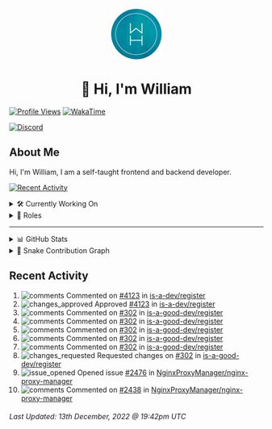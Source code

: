 <p align="center">
  <a href="https://williamharrison.me">
    <img src="https://raw.githubusercontent.com/WilliamDavidHarrison/WilliamDavidHarrison/main/assets/logo.png" height="100" width="100">
  </a>
</p>

<h1 align="center">👋 Hi, I'm William</h1>

[![Profile Views](https://komarev.com/ghpvc/?username=williamdavidharrison&color=blue&style=for-the-badge)](https://github.com/williamdavidharrison)
[![WakaTime](https://wakatime.com/badge/user/817e29c1-e1ac-4adc-936b-37bfa447c165.svg?style=for-the-badge)](https://wakatime.com/@wh)

[![Discord](https://lanyard.cnrad.dev/api/853158265466257448)](https://discord.com/users/853158265466257448)

## About Me
Hi, I'm William, I am a self-taught frontend and backend developer.

[![Recent Activity](https://img.shields.io/badge/-Recent%20Activity-333333?style=for-the-badge&logo=github)](https://github.williamharrison.dev/recent-activity)

<details>
  <summary>🛠️ Currently Working On</summary>
  <br>

  [![William's Utilities](https://img.shields.io/badge/-William's%20Utilities-333333?style=for-the-badge)](https://github.com/williamdavidharrison/williams-utilities)

</details>

<details>
  <summary>💼 Roles</summary>
  <br>

  [![Future Focus Accounting](https://img.shields.io/badge/Future%20Focus%20Accounting-Developer-222222?style=for-the-badge)](https://github.com/futurefocusaccounting/website)

  [![Open Domains](https://img.shields.io/badge/Open%20Domains-Maintainer-222222?style=for-the-badge)](https://github.com/open-domains/register)

  [![is-a.dev](https://img.shields.io/badge/is--a.dev-Helper-222222?style=for-the-badge)](https://github.com/is-a-dev/register)

  [![is-a-good.dev](https://img.shields.io/badge/is--a--good.dev-Helper-222222?style=for-the-badge)](https://github.com/is-a-good-dev/register)

  [![CMShark](https://img.shields.io/badge/CMShark-Alpha%20%26%20Beta%20Tester-222222?style=for-the-badge)](https://github.com/wclarkey/cmshark)

</details>

---

<details>
  <summary>📊 GitHub Stats</summary>
  <br>

  ![GitHub Stats](https://github-readme-stats.vercel.app/api?username=williamdavidharrison&theme=algolia&show_icons=true&border_radius=8&count_private=true&include_all_commits=true)

  ![Top Languages](https://github-readme-stats.vercel.app/api/top-langs/?username=williamdavidharrison&theme=algolia&layout=compact&border_radius=8)

  ![GitHub Streak](https://streak-stats.demolab.com/?user=WilliamDavidHarrison&theme=dark)

</details>

<details>
  <summary>🐍 Snake Contribution Graph</summary>
  <br>

  ![Snake Contribution Graph](https://github.com/WilliamDavidHarrison/WilliamDavidHarrison/blob/output/github-contribution-grid-snake.svg)

</details>

## Recent Activity

<!--RECENT_ACTIVITY:start-->
1. ![comments](https://cdn.jsdelivr.net/gh/Readme-Workflows/Readme-Icons@main/icons/octicons/Comment.svg) Commented on [#4123](https://github.com/is-a-dev/register/pull/4123#issuecomment-1348245145) in [is-a-dev/register](https://github.com/is-a-dev/register)
2. ![changes_approved](https://cdn.jsdelivr.net/gh/Readme-Workflows/Readme-Icons@main/icons/octicons/ApprovedChanges.svg) Approved [#4123](https://github.com/is-a-dev/register/pull/4123#pullrequestreview-1214899918) in [is-a-dev/register](https://github.com/is-a-dev/register)
3. ![comments](https://cdn.jsdelivr.net/gh/Readme-Workflows/Readme-Icons@main/icons/octicons/Comment.svg) Commented on [#302](https://github.com/is-a-good-dev/register/pull/302#issuecomment-1347903536) in [is-a-good-dev/register](https://github.com/is-a-good-dev/register)
4. ![comments](https://cdn.jsdelivr.net/gh/Readme-Workflows/Readme-Icons@main/icons/octicons/Comment.svg) Commented on [#302](https://github.com/is-a-good-dev/register/pull/302#discussion_r1046777653) in [is-a-good-dev/register](https://github.com/is-a-good-dev/register)
5. ![comments](https://cdn.jsdelivr.net/gh/Readme-Workflows/Readme-Icons@main/icons/octicons/Comment.svg) Commented on [#302](https://github.com/is-a-good-dev/register/pull/302#discussion_r1046777575) in [is-a-good-dev/register](https://github.com/is-a-good-dev/register)
6. ![comments](https://cdn.jsdelivr.net/gh/Readme-Workflows/Readme-Icons@main/icons/octicons/Comment.svg) Commented on [#302](https://github.com/is-a-good-dev/register/pull/302#discussion_r1046776433) in [is-a-good-dev/register](https://github.com/is-a-good-dev/register)
7. ![comments](https://cdn.jsdelivr.net/gh/Readme-Workflows/Readme-Icons@main/icons/octicons/Comment.svg) Commented on [#302](https://github.com/is-a-good-dev/register/pull/302#discussion_r1046777330) in [is-a-good-dev/register](https://github.com/is-a-good-dev/register)
8. ![changes_requested](https://cdn.jsdelivr.net/gh/Readme-Workflows/Readme-Icons@main/icons/octicons/RequestedChanges.svg) Requested changes on [#302](https://github.com/is-a-good-dev/register/pull/302#pullrequestreview-1214892544) in [is-a-good-dev/register](https://github.com/is-a-good-dev/register)
9. ![issue_opened](https://cdn.jsdelivr.net/gh/Readme-Workflows/Readme-Icons@main/icons/octicons/IssueOpened.svg) Opened issue [#2476](https://github.com/NginxProxyManager/nginx-proxy-manager/issues/2476) in [NginxProxyManager/nginx-proxy-manager](https://github.com/NginxProxyManager/nginx-proxy-manager)
10. ![comments](https://cdn.jsdelivr.net/gh/Readme-Workflows/Readme-Icons@main/icons/octicons/Comment.svg) Commented on [#2438](https://github.com/NginxProxyManager/nginx-proxy-manager/issues/2438#issuecomment-1347707952) in [NginxProxyManager/nginx-proxy-manager](https://github.com/NginxProxyManager/nginx-proxy-manager)
<!--RECENT_ACTIVITY:end-->

<!--RECENT_ACTIVITY:last_update-->
###### Last Updated: 13th December, 2022 @ 19:42pm UTC
<!--RECENT_ACTIVITY:last_update_end-->
